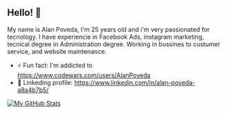 ## Hello! 👋

My name is Alan Poveda, I'm 25 years old and i'm very passionated for tecnology. I have experiencie in Facebook Ads, instagram marketing, tecnical degree in Administration degree. Working in bussines to custumer service, and website maintenance.

* ⚡ Fun fact: I'm addicted to https://www.codewars.com/users/AlanPoveda
* 🏬 Linkeding profile:  https://www.linkedin.com/in/alan-poveda-a8a4b7b5/


[![My GitHub Stats](https://github-readme-stats.vercel.app/api/?username=AlanPoveda&count_private=true&theme=tokyonight&showicons=true)]()


